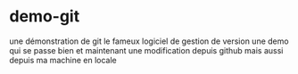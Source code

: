 # demo-git
une démonstration de git le  fameux logiciel de gestion de version
une demo qui se passe bien 
et maintenant une modification depuis github
mais aussi depuis ma machine en locale

